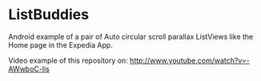 ListBuddies
===========

Android example of a pair of Auto circular scroll parallax ListViews like the Home page in the Expedia App.

Video example of this repository on: http://www.youtube.com/watch?v=-AWwboC-lis
